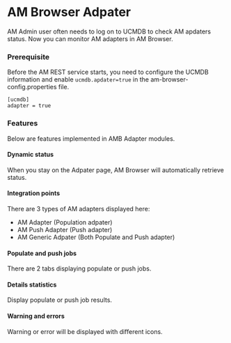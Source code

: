 # AM Browser Adpater

AM Admin user often needs to log on to UCMDB to check AM apdaters status. Now you can monitor AM adapters in AM Browser.

### Prerequisite
Before the AM REST service starts, you need to configure the UCMDB information and enable `ucmdb.apdater=true` in the am-browser-config.properties file.

```
[ucmdb]
adapter = true
```

### Features

Below are features implemented in AMB Adapter modules.

#### Dynamic status

When you stay on the Adpater page, AM Browser will automatically retrieve status.

#### Integration points

There are 3 types of AM adapters displayed here:

- AM Adapter (Population adpater)
- AM Push Adapter (Push adapter)
- AM Generic Adpater (Both Populate and Push adapter)

#### Populate and push jobs

There are 2 tabs displaying populate or push jobs.

#### Details statistics

Display populate or push job results.

#### Warning and errors

Warning or error will be displayed with different icons.
